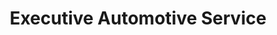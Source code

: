 ---
title: "Executive Automotive Service"
url: /gaithersburg/executive-automotive-service/
shop: car repair
---